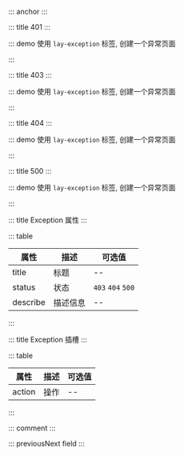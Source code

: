 ::: anchor
:::

::: title 401
:::

::: demo 使用 `lay-exception` 标签, 创建一个异常页面

<template>
  <lay-exception status="401" title="401" describe="暂无相关权限">
      <template #action>
        <lay-button>刷新</lay-button>
        <lay-button type="primary">返回</lay-button>
    </template>
  </lay-exception>
</template>

<script>
import { ref } from 'vue'

export default {
  setup() {

    return {
    }
  }
}
</script>

:::

::: title 403
:::

::: demo 使用 `lay-exception` 标签, 创建一个异常页面

<template>
  <lay-exception status="403" title="403" describe="暂无相关权限">
      <template #action>
        <lay-button>刷新</lay-button>
        <lay-button type="primary">返回</lay-button>
    </template>
  </lay-exception>
</template>

<script>
import { ref } from 'vue'

export default {
  setup() {

    return {
    }
  }
}
</script>

:::

::: title 404
:::

::: demo 使用 `lay-exception` 标签, 创建一个异常页面

<template>
  <lay-exception status="404" title="404" describe="跳转页面失败">
    <template #action>
        <lay-button>刷新</lay-button>
        <lay-button type="primary">返回</lay-button>
    </template>
  </lay-exception>
</template>

<script>
import { ref } from 'vue'

export default {
  setup() {

    return {
    }
  }
}
</script>

:::


::: title 500
:::

::: demo 使用 `lay-exception` 标签, 创建一个异常页面

<template>
  <lay-exception status="500" title="500" describe="服务发生错误">
      <template #action>
        <lay-button>刷新</lay-button>
        <lay-button type="primary">返回</lay-button>
    </template>
  </lay-exception>
</template>

<script>
import { ref } from 'vue'

export default {
  setup() {

    return {
    }
  }
}
</script>

:::

::: title Exception 属性
:::

::: table

| 属性        | 描述     | 可选值 |
| ----------- | -------- | ------ |
| title | 标题 | --     |
| status | 状态 | `403` `404` `500` |
| describe | 描述信息 | -- |

:::

::: title Exception 插槽
:::

::: table

| 属性        | 描述     | 可选值 |
| ----------- | -------- | ------ |
| action | 操作 | --     |

:::

::: comment
:::

::: previousNext field
:::